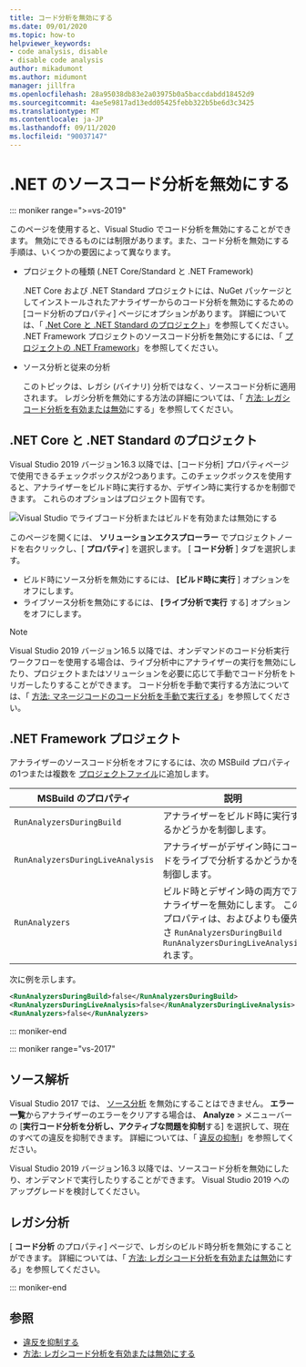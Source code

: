 ```yaml
---
title: コード分析を無効にする
ms.date: 09/01/2020
ms.topic: how-to
helpviewer_keywords:
- code analysis, disable
- disable code analysis
author: mikadumont
ms.author: midumont
manager: jillfra
ms.openlocfilehash: 28a95038db83e2a03975b0a5baccdabdd18452d9
ms.sourcegitcommit: 4ae5e9817ad13edd05425febb322b5be6d3c3425
ms.translationtype: MT
ms.contentlocale: ja-JP
ms.lasthandoff: 09/11/2020
ms.locfileid: "90037147"
---
```

# <a name="disable-source-code-analysis-for-net"></a>.NET のソースコード分析を無効にする

::: moniker range=">=vs-2019"

このページを使用すると、Visual Studio でコード分析を無効にすることができます。 無効にできるものには制限があります。また、コード分析を無効にする手順は、いくつかの要因によって異なります。

- プロジェクトの種類 (.NET Core/Standard と .NET Framework)

  .NET Core および .NET Standard プロジェクトには、NuGet パッケージとしてインストールされたアナライザーからのコード分析を無効にするための [コード分析のプロパティ] ページにオプションがあります。 詳細については、「 [.Net Core と .NET Standard のプロジェクト](#net-core-and-net-standard-projects)」を参照してください。 .NET Framework プロジェクトのソースコード分析を無効にするには、「 [プロジェクトの .NET Framework](#net-framework-projects)」を参照してください。

- ソース分析と従来の分析

  このトピックは、レガシ (バイナリ) 分析ではなく、ソースコード分析に適用されます。 レガシ分析を無効にする方法の詳細については、「 [方法: レガシコード分析を有効または無効](how-to-enable-and-disable-automatic-code-analysis-for-managed-code.md)にする」を参照してください。

## <a name="net-core-and-net-standard-projects"></a>.NET Core と .NET Standard のプロジェクト

Visual Studio 2019 バージョン16.3 以降では、[コード分析] プロパティページで使用できるチェックボックスが2つあります。このチェックボックスを使用すると、アナライザーをビルド時に実行するか、デザイン時に実行するかを制御できます。 これらのオプションはプロジェクト固有です。

![Visual Studio でライブコード分析またはビルドを有効または無効にする](media/run-on-build-run-live-analysis.png)

このページを開くには、 **ソリューションエクスプローラー** でプロジェクトノードを右クリックし、[ **プロパティ**] を選択します。 [ **コード分析** ] タブを選択します。

- ビルド時にソース分析を無効にするには、 **[ビルド時に実行** ] オプションをオフにします。
- ライブソース分析を無効にするには、 **[ライブ分析で実行** する] オプションをオフにします。

> [!NOTE]
> Visual Studio 2019 バージョン16.5 以降では、オンデマンドのコード分析実行ワークフローを使用する場合は、ライブ分析中にアナライザーの実行を無効にしたり、プロジェクトまたはソリューションを必要に応じて手動でコード分析をトリガーしたりすることができます。 コード分析を手動で実行する方法については、「 [方法: マネージコードのコード分析を手動で実行する](how-to-run-code-analysis-manually-for-managed-code.md)」を参照してください。

## <a name="net-framework-projects"></a>.NET Framework プロジェクト

アナライザーのソースコード分析をオフにするには、次の MSBuild プロパティの1つまたは複数を [プロジェクトファイル](../ide/solutions-and-projects-in-visual-studio.md#project-file)に追加します。

| MSBuild のプロパティ | 説明 | Default |
| - | - | - |
| `RunAnalyzersDuringBuild` | アナライザーをビルド時に実行するかどうかを制御します。 | `true` |
| `RunAnalyzersDuringLiveAnalysis` | アナライザーがデザイン時にコードをライブで分析するかどうかを制御します。 | `true` |
| `RunAnalyzers` | ビルド時とデザイン時の両方でアナライザーを無効にします。 このプロパティは、およびよりも優先さ `RunAnalyzersDuringBuild` `RunAnalyzersDuringLiveAnalysis` れます。 | `true` |

次に例を示します。

```xml
<RunAnalyzersDuringBuild>false</RunAnalyzersDuringBuild>
<RunAnalyzersDuringLiveAnalysis>false</RunAnalyzersDuringLiveAnalysis>
<RunAnalyzers>false</RunAnalyzers>
```

::: moniker-end

::: moniker range="vs-2017"

## <a name="source-analysis"></a>ソース解析

Visual Studio 2017 では、 [ソース分析](roslyn-analyzers-overview.md) を無効にすることはできません。 **エラー一覧**からアナライザーのエラーをクリアする場合は、 **Analyze**  >  メニューバーの [**実行コード分析を分析し、アクティブな問題を抑制**する] を選択して、現在のすべての違反を抑制できます。 詳細については、「 [違反の抑制](use-roslyn-analyzers.md#suppress-violations)」を参照してください。

Visual Studio 2019 バージョン16.3 以降では、ソースコード分析を無効にしたり、オンデマンドで実行したりすることができます。 Visual Studio 2019 へのアップグレードを検討してください。

## <a name="legacy-analysis"></a>レガシ分析

[ **コード分析** のプロパティ] ページで、レガシのビルド時分析を無効にすることができます。 詳細については、「 [方法: レガシコード分析を有効または無効](how-to-enable-and-disable-automatic-code-analysis-for-managed-code.md)にする」を参照してください。

::: moniker-end

## <a name="see-also"></a>参照

- [違反を抑制する](use-roslyn-analyzers.md#suppress-violations)
- [方法: レガシコード分析を有効または無効にする](how-to-enable-and-disable-automatic-code-analysis-for-managed-code.md)
